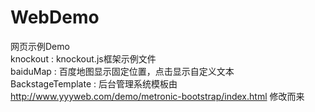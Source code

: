 # WebDemo
网页示例Demo</br>
knockout : knockout.js框架示例文件</br>
baiduMap : 百度地图显示固定位置，点击显示自定义文本</br>
BackstageTemplate : 后台管理系统模板由 http://www.yyyweb.com/demo/metronic-bootstrap/index.html 修改而来
